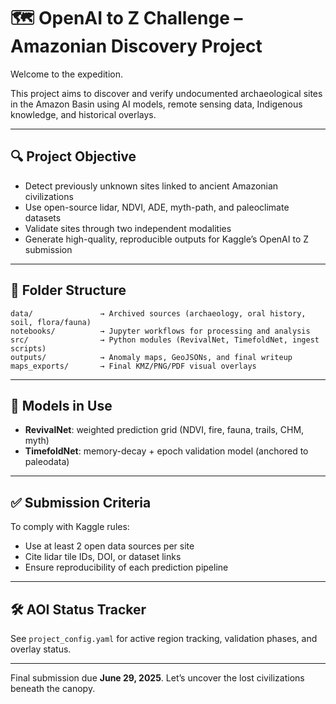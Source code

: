 # 🗺️ OpenAI to Z Challenge – Amazonian Discovery Project

Welcome to the expedition.

This project aims to discover and verify undocumented archaeological sites in the Amazon Basin using AI models, remote sensing data, Indigenous knowledge, and historical overlays.

---

## 🔍 Project Objective

- Detect previously unknown sites linked to ancient Amazonian civilizations
- Use open-source lidar, NDVI, ADE, myth-path, and paleoclimate datasets
- Validate sites through two independent modalities
- Generate high-quality, reproducible outputs for Kaggle’s OpenAI to Z submission

---

## 📁 Folder Structure

```
data/               → Archived sources (archaeology, oral history, soil, flora/fauna)
notebooks/          → Jupyter workflows for processing and analysis
src/                → Python modules (RevivalNet, TimefoldNet, ingest scripts)
outputs/            → Anomaly maps, GeoJSONs, and final writeup
maps_exports/       → Final KMZ/PNG/PDF visual overlays
```

---

## 🧠 Models in Use

- **RevivalNet**: weighted prediction grid (NDVI, fire, fauna, trails, CHM, myth)
- **TimefoldNet**: memory-decay + epoch validation model (anchored to paleodata)

---

## ✅ Submission Criteria

To comply with Kaggle rules:
- Use at least 2 open data sources per site
- Cite lidar tile IDs, DOI, or dataset links
- Ensure reproducibility of each prediction pipeline

---

## 🛠️ AOI Status Tracker

See `project_config.yaml` for active region tracking, validation phases, and overlay status.

---

Final submission due **June 29, 2025**. Let’s uncover the lost civilizations beneath the canopy.
